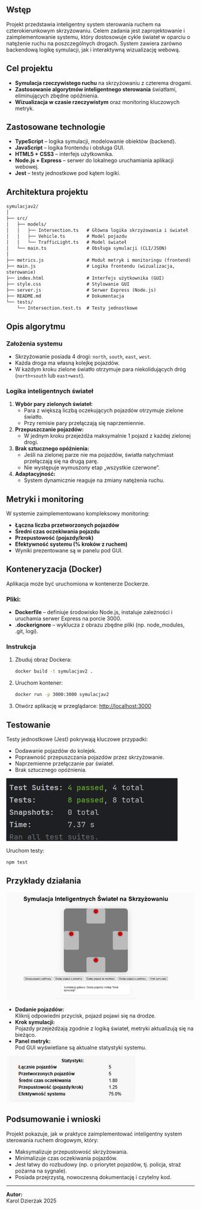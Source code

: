 ## Wstęp

Projekt przedstawia inteligentny system sterowania ruchem na czterokierunkowym skrzyżowaniu.
Celem zadania jest zaprojektowanie i zaimplementowanie systemu, który dostosowuje cykle świateł w oparciu o natężenie ruchu na poszczególnych drogach.
System zawiera zarówno backendową logikę symulacji, jak i interaktywną wizualizację webową.




## Cel projektu

- **Symulacja rzeczywistego ruchu** na skrzyżowaniu z czterema drogami.
- **Zastosowanie algorytmów inteligentnego sterowania** światłami, eliminujących zbędne opóźnienia.
- **Wizualizacja w czasie rzeczywistym** oraz monitoring kluczowych metryk.



## Zastosowane technologie

- **TypeScript** – logika symulacji, modelowanie obiektów (backend).
- **JavaScript** – logika frontendu i obsługa GUI.
- **HTML5 + CSS3** –   interfejs użytkownika.
- **Node.js + Express** – serwer do lokalnego uruchamiania aplikacji webowej.
- **Jest** – testy jednostkowe pod kątem logiki.



## Architektura projektu

```
symulacjav2/
│
├── src/
│   ├── models/
│   │   ├── Intersection.ts   # Główna logika skrzyżowania i świateł
│   │   ├── Vehicle.ts        # Model pojazdu
│   │   └── TrafficLight.ts   # Model świateł
│   └── main.ts               # Obsługa symulacji (CLI/JSON)
│
├── metrics.js                # Moduł metryk i monitoringu (frontend)
├── main.js                   # Logika frontendu (wizualizacja, sterowanie)
├── index.html                # Interfejs użytkownika (GUI)
├── style.css                 # Stylowanie GUI
├── server.js                 # Serwer Express (Node.js)
├── README.md                 # Dokumentacja
└── tests/
    └── Intersection.test.ts  # Testy jednostkowe
```



## Opis algorytmu

### Założenia systemu
- Skrzyżowanie posiada 4 drogi: `north`, `south`, `east`, `west`.
- Każda droga ma własną kolejkę pojazdów.
- W każdym kroku zielone światło otrzymuje para niekolidujących dróg (`north+south` lub `east+west`).

### Logika inteligentnych świateł
1. **Wybór pary zielonych świateł:**
   - Para z większą liczbą oczekujących pojazdów otrzymuje zielone światło.
   - Przy remisie pary przełączają się naprzemiennie.
2. **Przepuszczanie pojazdów:**
   - W jednym kroku przejeżdża maksymalnie 1 pojazd z każdej zielonej drogi.
3. **Brak sztucznego opóźnienia:**
   - Jeśli na zielonej parze nie ma pojazdów, światła natychmiast przełączają się na drugą parę.
   - Nie występuje wymuszony etap „wszystkie czerwone”.
4. **Adaptacyjność:**
   - System dynamicznie reaguje na zmiany natężenia ruchu.



## Metryki i monitoring

W systemie zaimplementowano kompleksowy monitoring:
- **Łączna liczba przetworzonych pojazdów**
- **Średni czas oczekiwania pojazdu**
- **Przepustowość (pojazdy/krok)**
- **Efektywność systemu (% kroków z ruchem)**
- Wyniki prezentowane są w panelu pod GUI.



## Konteneryzacja (Docker)

Aplikacja może być uruchomiona w kontenerze Dockerze.

### Pliki:
- **Dockerfile** – definiuje środowisko Node.js, instaluje zależności i uruchamia serwer Express na porcie 3000.
- **.dockerignore** – wyklucza z obrazu zbędne pliki (np. node_modules, .git, logi).

### Instrukcja

1. Zbuduj obraz Dockera:
   ```bash
   docker build -t symulacjav2 .
   ```
2. Uruchom kontener:
   ```bash
   docker run -p 3000:3000 symulacjav2
   ```
3. Otwórz aplikację w przeglądarce: [http://localhost:3000](http://localhost:3000)



## Testowanie
Testy jednostkowe (Jest) pokrywają kluczowe przypadki:
- Dodawanie pojazdów do kolejek.
- Poprawność przepuszczania pojazdów przez skrzyżowanie.
- Naprzemienne przełączanie par świateł.
- Brak sztucznego opóźnienia.

![img1.png](pictures%2Fimg1.png)

Uruchom testy:
```bash
npm test
```



## Przykłady działania
![img.png](img.png)

- **Dodanie pojazdów:**  
  Kliknij odpowiedni przycisk, pojazd pojawi się na drodze.
- **Krok symulacji:**  
  Pojazdy przejeżdżają zgodnie z logiką świateł, metryki aktualizują się na bieżąco.
- **Panel metryk:**  
  Pod GUI wyświetlane są aktualne statystyki systemu.

![img2.png](pictures%2Fimg2.png)



## Podsumowanie i wnioski

Projekt pokazuje, jak w praktyce zaimplementować inteligentny system sterowania ruchem drogowym, który:
- Maksymalizuje przepustowość skrzyżowania.
- Minimalizuje czas oczekiwania pojazdów.
- Jest łatwy do rozbudowy (np. o priorytet pojazdów, tj. policja, straż pożarna na sygnale).
- Posiada przejrzystą, nowoczesną dokumentację i czytelny kod.


---

**Autor:**  
Karol Dzierżak
2025


